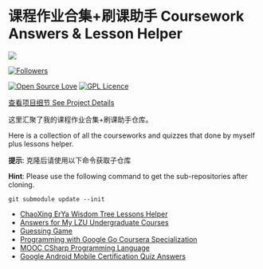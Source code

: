 # 课程作业合集+刷课助手 Coursework Answers & Lesson Helper

![](https://hollowman6.github.io/img/mark.png)


[![Followers](https://img.shields.io/github/followers/HollowMan6?style=social)](https://github.com/HollowMan6?tab=followers)

[![Open Source Love](https://img.shields.io/badge/-%E2%9D%A4%20Open%20Source-Green?style=flat-square&logo=Github&logoColor=white&link=https://hollowman6.github.io/fund.html)](https://hollowman6.github.io/fund.html)
[![GPL Licence](https://img.shields.io/badge/license-GPL-blue)](https://opensource.org/licenses/GPL-3.0/)

[查看项目细节 See Project Details](https://github.com/users/HollowMan6/projects/2)

这里汇聚了我的课程作业合集+刷课助手仓库。

Here is a collection of all the courseworks and quizzes that done by myself plus lessons helper.

**提示**: 克隆后请使用以下命令获取子仓库

**Hint**: Please use the following command to get the sub-repositories after cloning.

`git submodule update --init`

* [ChaoXing ErYa Wisdom Tree Lessons Helper](https://github.com/hollowman6/ChaoXing-ErYa-Wisdom-Tree-Lessons-Helper)
* [Answers for My LZU Undergraduate Courses](https://github.com/HollowMan6/Answers-for-My-LZU-UG-Courses)
* [Guessing Game](https://github.com/HollowMan6/Guessing-Game)
* [Programming with Google Go Coursera Specialization](https://github.com/HollowMan6/Programming-with-Google-Go-Coursera-Specialization)
* [MOOC CSharp Programming Language](https://github.com/HollowMan6/MOOC-CSharp-Programming-Language)
* [Google Android Mobile Certification Quiz Answers](https://github.com/HollowMan6/Google-Android-Mobile-Certification-Quiz-Answers)